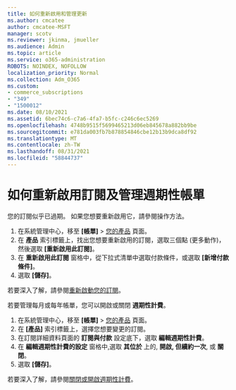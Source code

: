 ```yaml
---
title: 如何重新啟用和管理更新
ms.author: cmcatee
author: cmcatee-MSFT
manager: scotv
ms.reviewer: jkinma, jmueller
ms.audience: Admin
ms.topic: article
ms.service: o365-administration
ROBOTS: NOINDEX, NOFOLLOW
localization_priority: Normal
ms.collection: Adm_O365
ms.custom:
- commerce_subscriptions
- "349"
- "1500012"
ms.date: 08/10/2021
ms.assetid: 6bec74c6-c7a6-4fa7-b5fc-c246c6ec5269
ms.openlocfilehash: 4748b9515f5699465213d06eb845678a882bb9be
ms.sourcegitcommit: e781da003fb7b878854846cbe12b13b9dca8df92
ms.translationtype: MT
ms.contentlocale: zh-TW
ms.lasthandoff: 08/31/2021
ms.locfileid: "58844737"
---
```

# <a name="how-to-reactivate-a-subscription-and-manage-recurring-billing"></a>如何重新啟用訂閱及管理週期性帳單

您的訂閱似乎已過期。 如果您想要重新啟用它，請參閱操作方法。
  
1. 在系統管理中心，移至 **[帳單]** > [您的產品](https://go.microsoft.com/fwlink/p/?linkid=842054) 頁面。
2. 在 **產品** 索引標籤上，找出您想要重新啟用的訂閱，選取三個點 (更多動作)，然後選取 **[重新啟用此訂閱]**。
3. 在 **重新啟用此訂閱** 窗格中，從下拉式清單中選取付款條件，或選取 **[新增付款條件]**。
4. 選取 **[儲存]**。

若要深入了解，請參閱[重新啟動您的訂閱](https://docs.microsoft.com/microsoft-365/commerce/subscriptions/reactivate-your-subscription)。

若要管理每月或每年帳單，您可以開啟或關閉 **週期性計費**。
  
1. 在系統管理中心，移至 **[帳單]** > [您的產品](https://go.microsoft.com/fwlink/p/?linkid=842054) 頁面。
2. 在 **[產品]** 索引標籤上，選擇您想要變更的訂閱。
3. 在訂閱詳細資料頁面的 **訂閱與付款** 設定底下，選取 **編輯週期性計費**。
4. 在 **編輯週期性計費的設定** 窗格中,選取 **其位於** 上的, **開啟, 但續約一次**, 或 **關閉**。
5. 選取 **[儲存]**。

若要深入了解，請參閱[關閉或開啟週期性計費](https://docs.microsoft.com/microsoft-365/commerce/subscriptions/renew-your-subscription#turn-recurring-billing-off-or-on)。